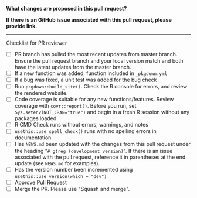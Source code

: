 **What changes are proposed in this pull request?**


**If there is an GitHub issue associated with this pull request, please provide link.**


--------------------------------------------------------------------------------

Checklist for PR reviewer

- [ ] PR branch has pulled the most recent updates from master branch. Ensure the pull request branch and your local version match and both have the latest updates from the master branch.
- [ ] If a new function was added, function included in `_pkgdown.yml`
- [ ] If a bug was fixed, a unit test was added for the bug check
- [ ] Run `pkgdown::build_site()`. Check the R console for errors, and review the rendered website.
- [ ] Code coverage is suitable for any new functions/features. Review coverage with `covr::report()`. Before you run, set `Sys.setenv(NOT_CRAN="true")` and begin in a fresh R session without any packages loaded. 
- [ ] R CMD Check runs without errors, warnings, and notes
- [ ] `usethis::use_spell_check()` runs with no spelling errors in documentation
- [ ] Has `NEWS.md` been updated with the changes from this pull request under the heading "`# gtreg (development version)`". If there is an issue associated with the pull request, reference it in parentheses at the end update (see `NEWS.md` for examples).
- [ ] Has the version number been incremented using `usethis::use_version(which = "dev")` 
- [ ] Approve Pull Request
- [ ] Merge the PR. Please use "Squash and merge".
